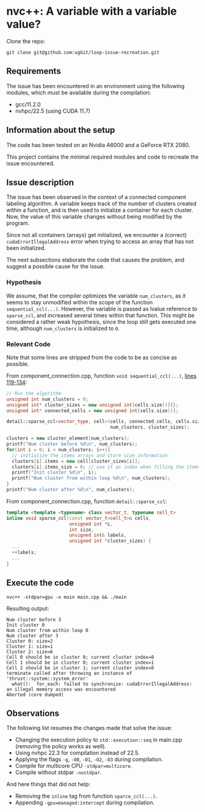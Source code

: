 # nvc++: A variable with a variable value?

Clone the repo:

```
git clone git@github.com:ugGit/loop-issue-recreation.git
```

## Requirements
The issue has been encountered in an environment using the following modules, which must be available during the compilation:

* gcc/11.2.0
* nvhpc/22.5 (using CUDA 11.7)

## Information about the setup
The code has been tested on an Nvidia A6000 and a GeForce RTX 2080.

This project contains the minimal required modules and code to recreate the issue encountered.

## Issue description
The issue has been observed in the context of a connected component labeling algorithm.
A variable keeps track of the number of clusters created within a function, and is then used to initialize a container for each cluster.
Now, the value of this variable changes without being modified by the program.

Since not all containers (arrays) get initialized, we encounter a (correct) `cudaErrorIllegalAddress` error when trying to access an array that has not been initialized.

The next subsections elaborate the code that causes the problem, and suggest a possible cause for the issue.

### Hypothesis
We assume, that the compiler optimizes the variable `num_clusters`, as it seems to stay unmodified within the scope of the function `sequential_ccl(...)`. 
However, the variable is passed as lvalue reference to `sparse_ccl`, and increased several times within that function.
This might be considered a rather weak hypothesis, since the loop still gets executed one time, although `num_clusters` is initialized to `0`.

### Relevant Code
Note that some lines are stripped from the code to be as concise as possible.

From component_connection.cpp, function `void sequential_ccl(...)`, [lines 119-134](https://github.com/ugGit/loop-issue-recreation/blob/main/component_connection.cpp#L119-L135):
``` cpp
// Run the algorithm
unsigned int num_clusters = 0;
unsigned int* cluster_sizes = new unsigned int[cells.size()]{};
unsigned int* connected_cells = new unsigned int[cells.size()];

detail::sparse_ccl<vector_type, cell>(cells, connected_cells, cells.size(),
                                      num_clusters, cluster_sizes);

clusters = new cluster_element[num_clusters];
printf("Num cluster before %d\n", num_clusters);
for(int i = 0; i < num_clusters; i++){
  // initialize the items arrays and store size information
  clusters[i].items = new cell[cluster_sizes[i]];
  clusters[i].items_size = 0; // use it as index when filling the items array later, will correspond at the end to cluster_sizes[i]
  printf("Init cluster %d\n", i);
  printf("Num cluster from within loop %d\n", num_clusters);
}
printf("Num cluster after %d\n", num_clusters);
```

From component_connection.cpp, function `detail::sparse_ccl`:
``` cpp
template <template <typename> class vector_t, typename cell_t>
inline void sparse_ccl(const vector_t<cell_t>& cells,
                       unsigned int *L, 
                       int size,
                       unsigned int& labels,
                       unsigned int *cluster_sizes) {
  ...
  ++labels;
  ...
}
```

## Execute the code
```
nvc++ -stdpar=gpu -o main main.cpp && ./main
```

Resulting output:
```
Num cluster before 3
Init cluster 0
Num cluster from within loop 0
Num cluster after 3
Cluster 0: size=2
Cluster 1: size=1
Cluster 2: size=6
Cell 0 should be in cluster 0; current cluster index=0
Cell 1 should be in cluster 0; current cluster index=1
Cell 2 should be in cluster 1; current cluster index=0
terminate called after throwing an instance of 'thrust::system::system_error'
  what():  for_each: failed to synchronize: cudaErrorIllegalAddress: an illegal memory access was encountered
Aborted (core dumped)
```


## Observations
The following list resumes the changes made that solve the issue:
* Changing the execution policy to `std::execution::seq` in main.cpp (removing the policy works as well).
* Using nvhpc 22.3 for compilation instead of 22.5.
* Applying the flags `-g`, `-O0`, `-O1`, `-O2`, `-O3` during compilation.
* Compile for multicore CPU `-stdpar=multicore`.
* Compile without stdpar `-nostdpar`.

And here things that did not help:
* Removing the `inline` tag from function `sparce_ccl(...)`.
* Appending `-gpu=managed:intercept` during compilation.
